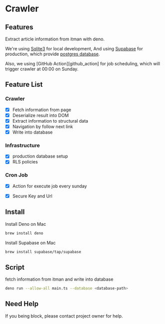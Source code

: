 # Crawler

## Features
Extract article information from itman with deno.

We're using [Sqlite3] for local development,
And using [Supabase] for production,
which provide [postgres database][supabase_postgres].


Also, we using [GitHub Action][github_action] for job scheduling,
which will trigger crawler at 00:00 on Sunday.

## Feature List

### Crawler
- [x] Fetch information from page
- [x] Deserialize result into DOM
- [x] Extract information to structural data
- [x] Navigation by follow next link
- [x] Write into database

### Infrastructure
- [x] production database setup
- [x] RLS policies

### Cron Job
- [x] Action for execute job every sunday
- [x] Secure Key and Url


## Install

Install Deno on Mac

```sh
brew install deno
```

Install Supabase on Mac

```sh
brew install supabase/tap/supabase
```

## Script

fetch information from itman and write into database

```sh
deno run --allow-all main.ts --database <database-path>
```

## Need Help

If you being block, please contact project owner for help.


[Sqlite3]: https://www.sqlite.org/index.html
[Supabase]: https://supabase.com/
[supabase_postgres]: https://supabase.com/docs/guides/database
